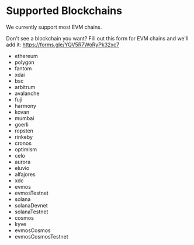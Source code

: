 # Supported Blockchains

We currently support most EVM chains.

Don't see a blockchain you want?  Fill out this form for EVM chains and we'll add it: https://forms.gle/YQV5R7WoRyPk32xc7

- ethereum
- polygon
- fantom
- xdai
- bsc
- arbitrum
- avalanche
- fuji
- harmony
- kovan
- mumbai
- goerli
- ropsten
- rinkeby
- cronos
- optimism
- celo
- aurora
- eluvio
- alfajores
- xdc
- evmos
- evmosTestnet
- solana
- solanaDevnet
- solanaTestnet
- cosmos
- kyve
- evmosCosmos
- evmosCosmosTestnet
